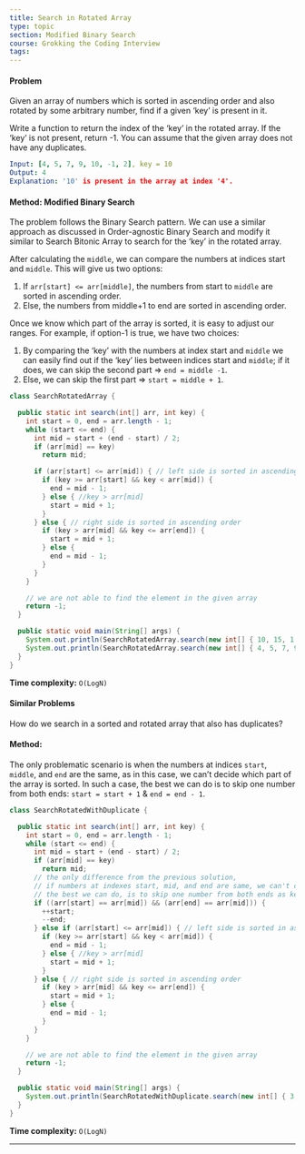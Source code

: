 ```yaml
---
title: Search in Rotated Array
type: topic
section: Modified Binary Search
course: Grokking the Coding Interview
tags:
---
```

#### Problem
Given an array of numbers which is sorted in ascending order and also rotated by some arbitrary number, find if a given ‘key’ is present in it.

Write a function to return the index of the ‘key’ in the rotated array. If the ‘key’ is not present, return -1. You can assume that the given array does not have any duplicates.
```yml
Input: [4, 5, 7, 9, 10, -1, 2], key = 10
Output: 4
Explanation: '10' is present in the array at index '4'.
```

#### Method: Modified Binary Search
The problem follows the Binary Search pattern. We can use a similar approach as discussed in Order-agnostic Binary Search and modify it similar to Search Bitonic Array to search for the ‘key’ in the rotated array.

After calculating the `middle`, we can compare the numbers at indices start and `middle`. This will give us two options:
1. If `arr[start] <= arr[middle]`, the numbers from start to `middle` are sorted in ascending order.
1. Else, the numbers from middle+1 to end are sorted in ascending order.

Once we know which part of the array is sorted, it is easy to adjust our ranges. For example, if option-1 is true, we have two choices:
1. By comparing the ‘key’ with the numbers at index start and `middle` we can easily find out if the ‘key’ lies between indices start and `middle`; if it does, we can skip the second part => `end = middle -1`.
1. Else, we can skip the first part => `start = middle + 1`.

```java
class SearchRotatedArray {

  public static int search(int[] arr, int key) {
    int start = 0, end = arr.length - 1;
    while (start <= end) {
      int mid = start + (end - start) / 2;
      if (arr[mid] == key)
        return mid;

      if (arr[start] <= arr[mid]) { // left side is sorted in ascending order
        if (key >= arr[start] && key < arr[mid]) {
          end = mid - 1;
        } else { //key > arr[mid]
          start = mid + 1;
        }
      } else { // right side is sorted in ascending order       
        if (key > arr[mid] && key <= arr[end]) {
          start = mid + 1;
        } else {
          end = mid - 1;
        }
      }
    }

    // we are not able to find the element in the given array
    return -1;
  }

  public static void main(String[] args) {
    System.out.println(SearchRotatedArray.search(new int[] { 10, 15, 1, 3, 8 }, 15));
    System.out.println(SearchRotatedArray.search(new int[] { 4, 5, 7, 9, 10, -1, 2 }, 10));
  }
}
```
**Time complexity:** `O(LogN)`

#### Similar Problems
How do we search in a sorted and rotated array that also has duplicates?

#### Method: 
The only problematic scenario is when the numbers at indices `start`, `middle`, and `end` are the same, as in this case, we can’t decide which part of the array is sorted. In such a case, the best we can do is to skip one number from both ends: `start = start + 1` & `end = end - 1`.
```java
class SearchRotatedWithDuplicate {

  public static int search(int[] arr, int key) {
    int start = 0, end = arr.length - 1;
    while (start <= end) {
      int mid = start + (end - start) / 2;
      if (arr[mid] == key)
        return mid;
      // the only difference from the previous solution,
      // if numbers at indexes start, mid, and end are same, we can't choose a side
      // the best we can do, is to skip one number from both ends as key != arr[mid]
      if ((arr[start] == arr[mid]) && (arr[end] == arr[mid])) {
        ++start;
        --end;
      } else if (arr[start] <= arr[mid]) { // left side is sorted in ascending order
        if (key >= arr[start] && key < arr[mid]) {
          end = mid - 1;
        } else { //key > arr[mid]
          start = mid + 1;
        }
      } else { // right side is sorted in ascending order
        if (key > arr[mid] && key <= arr[end]) {
          start = mid + 1;
        } else {
          end = mid - 1;
        }
      }
    }

    // we are not able to find the element in the given array
    return -1;
  }

  public static void main(String[] args) {
    System.out.println(SearchRotatedWithDuplicate.search(new int[] { 3, 7, 3, 3, 3 }, 7));
  }
}
```

**Time complexity:** `O(LogN)`

---
